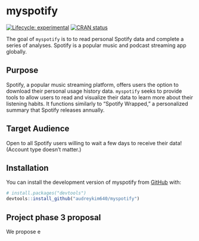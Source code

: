 
<!-- README.md is generated from README.Rmd. Please edit that file -->

# myspotify

<!-- badges: start -->

[![Lifecycle:
experimental](https://img.shields.io/badge/lifecycle-experimental-orange.svg)](https://lifecycle.r-lib.org/articles/stages.html#experimental)
[![CRAN
status](https://www.r-pkg.org/badges/version/myspotify)](https://CRAN.R-project.org/package=myspotify)
<!-- badges: end -->

The goal of `myspotify` is to to read personal Spotify data and complete
a series of analyses. Spotify is a popular music and podcast streaming
app globally.

## Purpose

Spotify, a popular music streaming platform, offers users the option to
download their personal usage history data. `myspotify` seeks to provide
tools to allow users to read and visualize their data to learn more
about their listening habits. It functions similarly to “Spotify
Wrapped,” a personalized summary that Spotify releases annually.

## Target Audience

Open to all Spotify users willing to wait a few days to receive their
data! (Account type doesn’t matter.)

## Installation

You can install the development version of myspotify from
[GitHub](https://github.com/) with:

``` r
# install.packages("devtools")
devtools::install_github("audreykim640/myspotify")
```

## Project phase 3 proposal

We propose e
